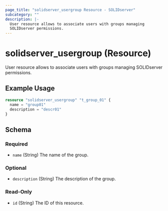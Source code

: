 ```yaml
---
page_title: "solidserver_usergroup Resource - SOLIDserver"
subcategory: ""
description: |-
  User resource allows to associate users with groups managing
  SOLIDserver permissions.
---
```


# solidserver_usergroup (Resource)

User resource allows to associate users with groups managing
SOLIDserver permissions.

## Example Usage

```terraform
resource "solidserver_usergroup" "t_group_01" {
  name = "group01"
  description = "descr01"
}
```
<!-- schema generated by tfplugindocs -->
## Schema

### Required

- `name` (String) The name of the group.

### Optional

- `description` (String) The description of the group.

### Read-Only

- `id` (String) The ID of this resource.

